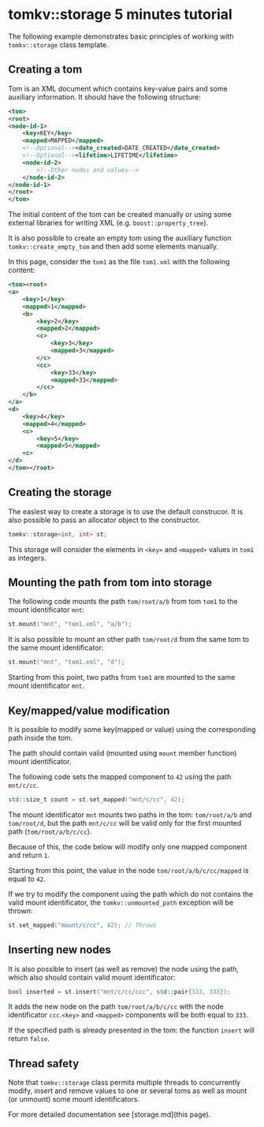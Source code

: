 # tomkv::storage 5 minutes tutorial

The following example demonstrates basic principles of working with `tomkv::storage` class template.

## Creating a tom

Tom is an XML document which contains key-value pairs and some auxiliary information. It should have the following structure:

```xml
<tom>
<root>
<node-id-1>
    <key>KEY</key>
    <mapped>MAPPED</mapped>
    <!--Optional--><date_created>DATE_CREATED</date_created>
    <!--Optional--><lifetime>LIFETIME</lifetime>
    <node-id-2>
        <!--Other nodes and values-->
    </node-id-2>
</node-id-1>
</root>
</tom>
```

The initial content of the tom can be created manually or using some external libraries for writing XML (e.g. `boost::property_tree`).

It is also possible to create an empty tom using the auxiliary function `tomkv::create_empty_tom` and then add some elements manually.

In this page, consider the `tom1` as the file `tom1.xml` with the following content:

```xml
<tom><root>
<a>
    <key>1</key>
    <mapped>1</mapped>
    <b>
        <key>2</key>
        <mapped>2</mapped>
        <c>
            <key>3</key>
            <mapped>3</mapped>
        </c>
        <cc>
            <key>33</key>
            <mapped>33</mapped>
        </cc>
    </b>
</a>
<d>
    <key>4</key>
    <mapped>4</mapped>
    <c>
        <key>5</key>
        <mapped>5</mapped>
    <c>
</d>
</tom></root>
```

## Creating the storage

The easiest way to create a storage is to use the default construcor. It is also possible to pass an allocator object to the constructor.

```cpp
tomkv::storage<int, int> st;
```

This storage will consider the elements in `<key>` and `<mapped>` values in `tom1` as integers.

## Mounting the path from tom into storage

The following code mounts the path `tom/root/a/b` from tom `tom1` to the mount identificator `mnt`:

```cpp
st.mount("mnt", "tom1.xml", "a/b");
```

It is also possible to mount an other path `tom/root/d` from the same tom to the same mount identificator:

```cpp
st.mount("mnt", "tom1.xml", "d");
```

Starting from this point, two paths from `tom1` are mounted to the same mount identificator `mnt`.

## Key/mapped/value modification

It is possible to modify some key(mapped or value) using the corresponding path inside the tom.

The path should contain valid (mounted using `mount` member function) mount identificator.

The following code sets the mapped component to `42` using the path `mnt/c/cc`.

```cpp
std::size_t count = st.set_mapped("mnt/c/cc", 42);
```

The mount identificator `mnt` mounts two paths in the tom: `tom/root/a/b` and `tom/root/d`, but the path
`mnt/c/cc` will be valid only for the first mounted path (`tom/root/a/b/c/cc`).

Because of this, the code below will modify only one mapped component and return `1`.

Starting from this point, the value in the node `tom/root/a/b/c/cc/mapped` is equal to `42`.

If we try to modify the component using the path which do not contains the valid mount identificator, the `tomkv::unmounted_path`
exception will be thrown:

```cpp
st.set_mapped("mount/c/cc", 42); // Throws
```

## Inserting new nodes

It is also possible to insert (as well as remove) the node using the path, which also should contain valid mount identificator:

```cpp
bool inserted = st.insert("mnt/c/cc/ccc", std::pair{333, 333});
```

It adds the new node on the path `tom/root/a/b/c/cc` with the node identificator `ccc`.`<key>` and `<mapped>` components will be both equal to `333`.

If the specified path is already presented in the tom: the function `insert` will return `false`.

## Thread safety

Note that `tomkv::storage` class permits multiple threads to concurrently modify, insert and remove values to one or several toms as well as mount (or unmount) some mount identificators.

For more detailed documentation see [storage.md](this page).
